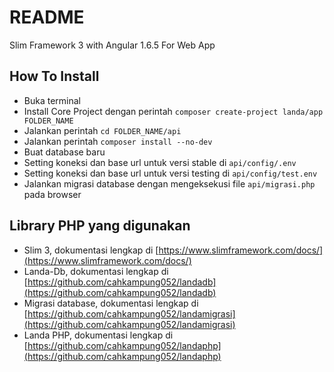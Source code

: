 # README #
Slim Framework 3 with Angular 1.6.5 For Web App

## How To Install ##

* Buka terminal
* Install Core Project dengan perintah `composer create-project landa/app FOLDER_NAME`
* Jalankan perintah `cd FOLDER_NAME/api`
* Jalankan perintah `composer install --no-dev`
* Buat database baru
* Setting koneksi dan base url untuk versi stable di `api/config/.env`
* Setting koneksi dan base url untuk versi testing di `api/config/test.env`
* Jalankan migrasi database dengan mengeksekusi file `api/migrasi.php` pada browser

## Library PHP yang digunakan ##

* Slim 3, dokumentasi lengkap di [https://www.slimframework.com/docs/](https://www.slimframework.com/docs/)
* Landa-Db, dokumentasi lengkap di [https://github.com/cahkampung052/landadb](https://github.com/cahkampung052/landadb)
* Migrasi database, dokumentasi lengkap di [https://github.com/cahkampung052/landamigrasi](https://github.com/cahkampung052/landamigrasi)
* Landa PHP, dokumentasi lengkap di [https://github.com/cahkampung052/landaphp](https://github.com/cahkampung052/landaphp)

